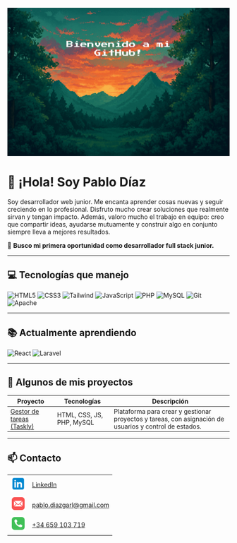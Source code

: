![Welcome](https://raw.githubusercontent.com/PabloD96/imgs/main/Paisaje_Bienvenida_Definitivo.png)


# 👋 ¡Hola! Soy Pablo Díaz

Soy desarrollador web junior. Me encanta aprender cosas nuevas y seguir creciendo en lo profesional. Disfruto mucho crear soluciones que realmente sirvan y tengan impacto. Además, valoro mucho el trabajo en equipo: creo que compartir ideas, ayudarse mutuamente y construir algo en conjunto siempre lleva a mejores resultados.


🎯 **Busco mi primera oportunidad como desarrollador full stack junior.**

---

## 💻 Tecnologías que manejo

<p>
  <img src="https://cdn.jsdelivr.net/gh/devicons/devicon/icons/html5/html5-original.svg" alt="HTML5" width="50" height="50"/>
  <img src="https://cdn.jsdelivr.net/gh/devicons/devicon/icons/css3/css3-original.svg" alt="CSS3" width="50" height="50"/>
  <img src="https://www.svgrepo.com/show/374118/tailwind.svg" alt="Tailwind" width="50" height="50"/>
  <img src="https://cdn.jsdelivr.net/gh/devicons/devicon/icons/javascript/javascript-original.svg" alt="JavaScript" width="50" height="50"/>
  <img src="https://cdn.jsdelivr.net/gh/devicons/devicon/icons/php/php-original.svg" alt="PHP" width="50" height="50"/>
  <img src="https://cdn.jsdelivr.net/gh/devicons/devicon/icons/mysql/mysql-original.svg" alt="MySQL" width="50" height="50"/>
  <img src="https://cdn.jsdelivr.net/gh/devicons/devicon/icons/git/git-original.svg" alt="Git" width="50" height="50"/>
  <img src="https://cdn.jsdelivr.net/gh/devicons/devicon/icons/apache/apache-original.svg" alt="Apache" width="50" height="50"/>
</p>

---

## 📚 Actualmente aprendiendo

<p>
  <img src="https://cdn.jsdelivr.net/gh/devicons/devicon/icons/react/react-original.svg" alt="React" width="50" height="50"/>
  <img src="https://www.vectorlogo.zone/logos/laravel/laravel-icon.svg" alt="Laravel" width="50" height="50"/>
</p>

---

## 🚀 Algunos de mis proyectos

| Proyecto | Tecnologías | Descripción |
|----------|-------------|-------------|
| [Gestor de tareas (Taskly)](#https://github.com/PabloDev96/GestorDeTareasTaskly) | HTML, CSS, JS, PHP, MySQL | Plataforma para crear y gestionar proyectos y tareas, con asignación de usuarios y control de estados. |


---

## 📫 Contacto

<table border="0" cellspacing="8" cellpadding="0">
  <tr>
    <td>
      <div style="min-height: 40px;">
        <img src="https://raw.githubusercontent.com/PabloD96/imgs/main/icons8-linkedin-48.png" alt="LinkedIn" width="35">
      </div>
    </td>
    <td>
      <a href="https://www.linkedin.com/in/pablo-díaz-garcía-344048350" target="_blank">LinkedIn</a>
    </td>
  </tr>
  <tr>
    <td>
      <div style="min-height: 40px;">
        <img src="https://raw.githubusercontent.com/PabloD96/imgs/main/mail.png" alt="Email" width="35">
      </div>
    </td>
    <td>
      <a href="mailto:pablo.diazgarl@gmail.com">pablo.diazgarl@gmail.com</a>
    </td>
  </tr>
  <tr>
    <td>
      <div style="min-height: 40px;">
        <img src="https://raw.githubusercontent.com/PabloD96/imgs/main/telephone.png" alt="Teléfono" width="35">
      </div>
    </td>
    <td>
      <a href="tel:+34659103719">+34 659 103 719</a>
    </td>
  </tr>
</table>
